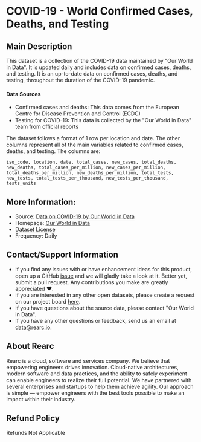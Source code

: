 # COVID-19 - World Confirmed Cases, Deaths, and Testing

## Main Description
This dataset is a collection of the COVID-19 data maintained by "Our World in Data". It is updated daily and includes data on confirmed cases, deaths, and testing. It is an up-to-date data on confirmed cases, deaths, and testing, throughout the duration of the COVID-19 pandemic.  

#### Data Sources  
- Confirmed cases and deaths: This data comes from the European Centre for Disease Prevention and Control (ECDC)
- Testing for COVID-19: This data is collected by the "Our World in Data" team from official reports

The dataset follows a format of 1 row per location and date. The other columns represent all of the main variables related to confirmed cases, deaths, and testing. The columns are:  

`iso_code, location, date, total_cases, new_cases, total_deaths, new_deaths, total_cases_per_million, new_cases_per_million, total_deaths_per_million, new_deaths_per_million, total_tests, new_tests, total_tests_per_thousand, new_tests_per_thousand, tests_units`

## More Information:
- Source: [Data on COVID-19 by Our World in Data](https://github.com/owid/covid-19-data/tree/master/public/data/)
- Homepage: [Our World in Data](https://ourworldindata.org/coronavirus)
- [Dataset License](https://creativecommons.org/licenses/by/4.0/)
- Frequency: Daily    

## Contact/Support Information
- If you find any issues with or have enhancement ideas for this product, open up a GitHub [issue](https://github.com/rearc/aws-data-exchange-covid-19-world-cases-deaths-testing/issues) and we will gladly take a look at it. Better yet, submit a pull request. Any contributions you make are greatly appreciated :heart:.
- If you are interested in any other open datasets, please create a request on our project board [here](https://github.com/rearc-data/covid-datasets-aws-data-exchange/projects/1).
- If you have questions about the source data, please contact "Our World in Data".
- If you have any other questions or feedback, send us an email at data@rearc.io.

## About Rearc
Rearc is a cloud, software and services company. We believe that empowering engineers drives innovation. Cloud-native architectures, modern software and data practices, and the ability to safely experiment can enable engineers to realize their full potential. We have partnered with several enterprises and startups to help them achieve agility. Our approach is simple — empower engineers with the best tools possible to make an impact within their industry.

## Refund Policy  
Refunds Not Applicable
